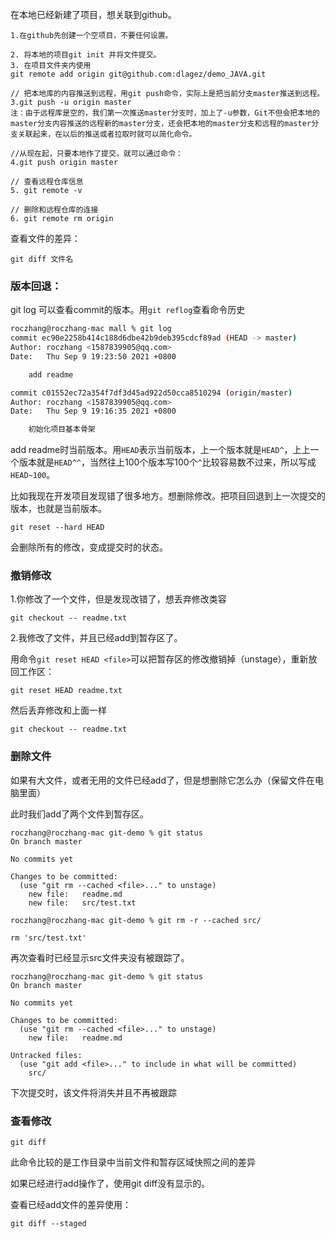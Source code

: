在本地已经新建了项目，想关联到github。

```
1.在github先创建一个空项目，不要任何设置。

2. 将本地的项目git init 并将文件提交。
3. 在项目文件夹内使用 
git remote add origin git@github.com:dlagez/demo_JAVA.git

// 把本地库的内容推送到远程，用git push命令，实际上是把当前分支master推送到远程。
3.git push -u origin master
注：由于远程库是空的，我们第一次推送master分支时，加上了-u参数，Git不但会把本地的master分支内容推送的远程新的master分支，还会把本地的master分支和远程的master分支关联起来，在以后的推送或者拉取时就可以简化命令。

//从现在起，只要本地作了提交，就可以通过命令：
4.git push origin master

// 查看远程仓库信息
5. git remote -v

// 删除和远程仓库的连接
6. git remote rm origin
```

查看文件的差异：

```
git diff 文件名
```



### 版本回退：

git log 可以查看commit的版本。用`git reflog`查看命令历史

```bash
roczhang@roczhang-mac mall % git log
commit ec90e2258b414c188d6dbe42b9deb395cdcf89ad (HEAD -> master)
Author: roczhang <1587839905@qq.com>
Date:   Thu Sep 9 19:23:50 2021 +0800

    add readme

commit c01552ec72a354f7df3d45ad922d50cca8510294 (origin/master)
Author: roczhang <1587839905@qq.com>
Date:   Thu Sep 9 19:16:35 2021 +0800

    初始化项目基本骨架
```

add readme时当前版本。用`HEAD`表示当前版本，上一个版本就是`HEAD^`，上上一个版本就是`HEAD^^`，当然往上100个版本写100个`^`比较容易数不过来，所以写成`HEAD~100`。

比如我现在开发项目发现错了很多地方。想删除修改。把项目回退到上一次提交的版本，也就是当前版本。

```
git reset --hard HEAD
```

会删除所有的修改，变成提交时的状态。

### 撤销修改

1.你修改了一个文件，但是发现改错了，想丢弃修改类容

```
git checkout -- readme.txt
```

2.我修改了文件，并且已经add到暂存区了。

用命令`git reset HEAD <file>`可以把暂存区的修改撤销掉（unstage），重新放回工作区：

```
git reset HEAD readme.txt
```

然后丢弃修改和上面一样

```
git checkout -- readme.txt
```



### 删除文件

如果有大文件，或者无用的文件已经add了，但是想删除它怎么办（保留文件在电脑里面）

此时我们add了两个文件到暂存区。

```
roczhang@roczhang-mac git-demo % git status
On branch master

No commits yet

Changes to be committed:
  (use "git rm --cached <file>..." to unstage)
	new file:   readme.md
	new file:   src/test.txt
```

```
roczhang@roczhang-mac git-demo % git rm -r --cached src/ 

rm 'src/test.txt'
```

再次查看时已经显示src文件夹没有被跟踪了。

```
roczhang@roczhang-mac git-demo % git status
On branch master

No commits yet

Changes to be committed:
  (use "git rm --cached <file>..." to unstage)
	new file:   readme.md

Untracked files:
  (use "git add <file>..." to include in what will be committed)
	src/
```

下次提交时，该文件将消失并且不再被跟踪



### 查看修改

```console
git diff
```

此命令比较的是工作目录中当前文件和暂存区域快照之间的差异

如果已经进行add操作了，使用git diff没有显示的。

查看已经add文件的差异使用：

```console
git diff --staged
```